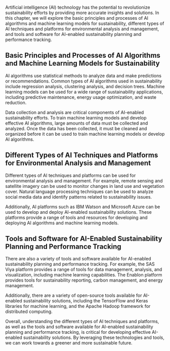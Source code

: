 

Artificial intelligence (AI) technology has the potential to revolutionize sustainability efforts by providing more accurate insights and solutions. In this chapter, we will explore the basic principles and processes of AI algorithms and machine learning models for sustainability, different types of AI techniques and platforms for environmental analysis and management, and tools and software for AI-enabled sustainability planning and performance tracking.

Basic Principles and Processes of AI Algorithms and Machine Learning Models for Sustainability
----------------------------------------------------------------------------------------------

AI algorithms use statistical methods to analyze data and make predictions or recommendations. Common types of AI algorithms used in sustainability include regression analysis, clustering analysis, and decision trees. Machine learning models can be used for a wide range of sustainability applications, including predictive maintenance, energy usage optimization, and waste reduction.

Data collection and analysis are critical components of AI-enabled sustainability efforts. To train machine learning models and develop effective AI algorithms, large amounts of data must be collected and analyzed. Once the data has been collected, it must be cleaned and organized before it can be used to train machine learning models or develop AI algorithms.

Different Types of AI Techniques and Platforms for Environmental Analysis and Management
----------------------------------------------------------------------------------------

Different types of AI techniques and platforms can be used for environmental analysis and management. For example, remote sensing and satellite imagery can be used to monitor changes in land use and vegetation cover. Natural language processing techniques can be used to analyze social media data and identify patterns related to sustainability issues.

Additionally, AI platforms such as IBM Watson and Microsoft Azure can be used to develop and deploy AI-enabled sustainability solutions. These platforms provide a range of tools and resources for developing and deploying AI algorithms and machine learning models.

Tools and Software for AI-Enabled Sustainability Planning and Performance Tracking
----------------------------------------------------------------------------------

There are also a variety of tools and software available for AI-enabled sustainability planning and performance tracking. For example, the SAS Viya platform provides a range of tools for data management, analysis, and visualization, including machine learning capabilities. The Enablon platform provides tools for sustainability reporting, carbon management, and energy management.

Additionally, there are a variety of open-source tools available for AI-enabled sustainability solutions, including the TensorFlow and Keras libraries for machine learning, and the Apache Hadoop framework for distributed computing.

Overall, understanding the different types of AI techniques and platforms, as well as the tools and software available for AI-enabled sustainability planning and performance tracking, is critical for developing effective AI-enabled sustainability solutions. By leveraging these technologies and tools, we can work towards a greener and more sustainable future.
